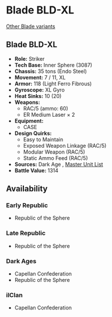 # Blade BLD-XL 

[Other Blade variants](../blade.md) 

## Blade BLD-XL 

- **Role:** Striker 
- **Tech Base:** Inner Sphere (3087) 
- **Chassis:** 35 tons (Endo Steel) 
- **Movement:** 7 / 11, XL 
- **Armor:** 118 (Light Ferro Fibrous) 
- **Gyroscope:** XL Gyro 
- **Heat Sinks:** 10 (20) 
- **Weapons:** 
  - RAC/5 (ammo: 60) 
  - ER Medium Laser × 2 
- **Equipment:** 
  - CASE 
- **Design Quirks:** 
  - Easy to Maintain 
  - Exposed Weapon Linkage (RAC/5) 
  - Modular Weapon (RAC/5) 
  - Static Ammo Feed (RAC/5) 
- **Sources:** Dark Age , [Master Unit List](http://masterunitlist.info/Unit/Details/391) 
- **Battle Value:** 1314 

## Availability 

### Early Republic 

- Republic of the Sphere 

### Late Republic 

- Republic of the Sphere 

### Dark Ages 

- Capellan Confederation 
- Republic of the Sphere 

### ilClan 

- Capellan Confederation 

